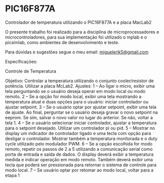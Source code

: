 # PIC16F877A
Controlador de temperatura utilizando o PIC16F877A e a placa MacLab2

O presente trabalho foi realizado para a disciplina de microprocessadores e microcontroladores,
para sua implementação foi utilizado o mplab e o picsimlab, como ambientes de desenvolvimento e teste.

Para dúvidas e sugestões segue o meu email: miguelerik5@gmail.com


Especificações:

Controle de Temperatura

Objetivo: Controlar a temperatura utilizando o conjunto cooler/resistor de potência. Utilizar a 
placa McLab2.
Ajustes:
1 – Ao ligar o micro, exibir uma tela perguntando se o usuário deseja operar em modo local ou 
modo remoto.
2 – Se a opção for modo local, exibir uma tela mostrando a temperatura atual e duas opções 
para o usuário: iniciar controlador ou ajustar setpoint. 
3 – Se o usuário optar por ajustar setpoint, exibir uma tela de ajuste. Ao final, perguntar se o 
usuário deseja gravar o novo setpoint na eeprom. Se sim, salvar o novo valor no lugar do 
anterior. Se não, voltar a tela 1.
4 – Se o usuário selecionar iniciar controlador, ajustar a temperatura para o setpoint desejado.
Utilizar um controlador pi ou pid.
5 – Mostrar no display um indicador de controlador ligado e uma tecla com opção para 
desligar o controlador. Mostrar também a temperatura monitorada e o duty cycle utilizado 
pelo modulador PWM.
6 – Se a opção escolhida for modo remoto, repetir os passos de 2 a 5 utilizando a comunicação 
serial como porta de entrada e saída de dados. O display deverá exibir a temperatura medida e 
indicar operação em modo remoto. Também deverá exibir uma tecla que poderá ser 
pressionada para retornar o sistema de controle para modo local.
7 – Se usuário optar por retomar ao modo local, voltar para a etapa 1

